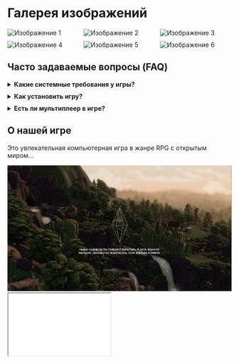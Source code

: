 
<html lang="ru">
<head>
    <meta charset="UTF-8">
    <meta name="viewport" content="width=device-width, initial-scale=1.0">
    <title>Галерея и FAQ</title>
    <style>
        /* Стили для галереи изображений */
        .gallery {
            display: grid;
            grid-template-columns: repeat(3, 1fr);
            gap: 10px;
            margin-bottom: 20px;
        }
        .thumbnail {
            width: 100%;
            cursor: pointer;
            transition: transform 0.2s;
        }
        .thumbnail:hover {
            transform: scale(1.05);
        }
        #full-image {
            width: 500px;
            display: none; /* Скрываем изображение по умолчанию */
            margin-top: 20px;
        }
        .hidden {
            display: none;
        }
        /* Стили для FAQ */
        details {
            margin-bottom: 10px;
            cursor: pointer;
        }
        summary {
            font-weight: bold;
        }
    </style>
</head>
<body>
    <h1>Галерея изображений</h1>
    <div class="gallery">
        <img src="img1.jpg" class="thumbnail" alt="Изображение 1">
        <img src="img2.jpg" class="thumbnail" alt="Изображение 2">
        <img src="img3.jpg" class="thumbnail" alt="Изображение 3">
        <img src="img4.jpg" class="thumbnail" alt="Изображение 4">
        <img src="img5.jpg" class="thumbnail" alt="Изображение 5">
        <img src="img6.jpg" class="thumbnail" alt="Изображение 6">
    </div>
    <img id="full-image" class="hidden" alt="Увеличенное изображение">
    <script>
        // Добавление обработчиков событий для увеличения изображений
        document.querySelectorAll('.thumbnail').forEach(img => {
            img.addEventListener('click', function() {
                document.getElementById('full-image').src = this.src;
                document.getElementById('full-image').classList.remove('hidden');
            });
        });
    </script>
    <h2>Часто задаваемые вопросы (FAQ)</h2>
    <details>
        <summary>Какие системные требования у игры?</summary>
        <p>Минимальные требования: 8GB RAM, GTX 1050, 50GB свободного места.</p>
    </details>
    <details>
        <summary>Как установить игру?</summary>
        <p>Скачайте установочный файл с нашего сайта и следуйте инструкциям на экране.</p>
    </details>
    <details>
        <summary>Есть ли мультиплеер в игре?</summary>
        <p>Да, игра поддерживает мультиплеерный режим. Вы можете играть с друзьями онлайн.</p>
    </details>
     <h2>О нашей игре</h2>
<p>Это увлекательная компьютерная игра в жанре RPG с открытым миром...</p>
<img src="фооооооон.jpg" alt="Изображение из игры">
<iframe width="230" height="140" src="10 ОБЯЗАТЕЛЬНЫХ модов для СИМС 4 - смотреть онлайн в поиске Яндекса по Видео - Google Chrome 2025-03-10 21-14-52.mp4"></iframe>
   



